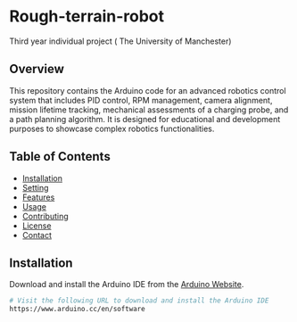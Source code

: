 # Rough-terrain-robot
Third year individual project ( The University of Manchester) 

## Overview
This repository contains the Arduino code for an advanced robotics control system that includes PID control, RPM management, camera alignment, mission lifetime tracking, mechanical assessments of a charging probe, and a path planning algorithm. It is designed for educational and development purposes to showcase complex robotics functionalities.

## Table of Contents
- [Installation](/Installation)
- [Setting](/Setting)
- [Features](/Features)
- [Usage](#usage)
- [Contributing](#contributing)
- [License](#license)
- [Contact](#contact)

## Installation
Download and install the Arduino IDE from the [Arduino Website](https://www.arduino.cc/en/software).

```bash
# Visit the following URL to download and install the Arduino IDE
https://www.arduino.cc/en/software

